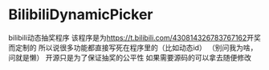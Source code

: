 # BilibiliDynamicPicker
bilibili动态抽奖程序
该程序是为<https://t.bilibili.com/430814326783767162>开奖而定制的
所以说很多功能都直接写死在程序里的（比如动态id）
（别问我为啥，问就是懒）
开源只是为了保证抽奖的公平性
如果需要源码的可以拿去随便修改
